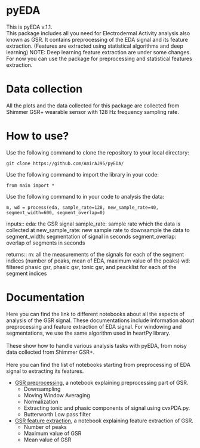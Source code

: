 # pyEDA
This is pyEDA v.1.1.
<br />This package includes all you need for Electrodermal Activity analysis also known as GSR. It contains preprocessing of the EDA signal and its feature extraction. (Features are extracted using statistical algorithms and deep learning)
NOTE: Deep learning feature extraction are under some changes. For now you can use the package for preprocessing and statistical features extraction.

# Data collection
All the plots and the data collected for this package are collected from Shimmer GSR+ wearable sensor with 128 Hz frequency sampling rate. 

# How to use?
Use the following command to clone the repository to your local directory:
```
git clone https://github.com/AmirAJ95/pyEDA/
```
Use the following command to import the library in your code:
```
from main import *
```
Use the following command to in your code to analysis the data:
```
m, wd = process(eda, sample_rate=128, new_sample_rate=40, segment_width=600, segment_overlap=0)
```
inputs::
eda: the GSR signal
sample_rate: sample rate which the data is collected at
new_sample_rate: new sample rate to downsample the data to
segment_width: segmentation of signal in seconds
segment_overlap: overlap of segments in seconds

returns::
m: all the measurements of the signals for each of the segment indices (number of peaks, mean of EDA, maximum value of the peaks)
wd: filtered phasic gsr, phasic gsr, tonic gsr, and peacklist for each of the segment indices

# Documentation
Here you can find the link to different notebooks about all the aspects of analysis of the GSR signal. These documentations include information about preprocessing and feature extraction of EDA signal. For windowing and segmentations, we use the same algorithm used in heartPy library.
<br />
<br />
These show how to handle various analysis tasks with pyEDA, from noisy data collected from Shimmer GSR+.
<br />
<br />
Here you can find the list of notebooks starting from preprocessing of EDA signal to extracting its features.
* [GSR preprocessing](documentations/GSRPreprocessing/GSR_Preprocessing.ipynb), a notebook explaining preprocessing part of GSR.
  * Downsampling
  * Moving Window Averaging
  * Normalization
  * Extracting tonic and phasic components of signal using cvxPDA.py.
  * Butterworth Low pass filter
* [GSR feature extraction](documentations/GSRFeatureExtraction/GSR_Feature_Extraction.ipynb), a notebook explaining feature extraction of GSR.
  * Number of peaks
  * Maximum value of GSR
  * Mean value of GSR

